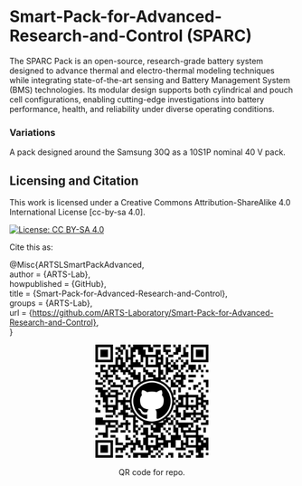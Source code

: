 # Smart-Pack-for-Advanced-Research-and-Control (SPARC)
The SPARC Pack is an open-source, research-grade battery system designed to advance thermal and electro-thermal modeling techniques while integrating state-of-the-art sensing and Battery Management System (BMS) technologies. Its modular design supports both cylindrical and pouch cell configurations, enabling cutting-edge investigations into battery performance, health, and reliability under diverse operating conditions.

### Variations
A pack designed around the Samsung 30Q as a 10S1P nominal 40 V pack. 

## Licensing and Citation

This work is licensed under a Creative Commons Attribution-ShareAlike 4.0 International License [cc-by-sa 4.0].

[![License: CC BY-SA 4.0](https://img.shields.io/badge/License-CC_BY--SA_4.0-lightgrey.svg)](https://creativecommons.org/licenses/by-sa/4.0/)


Cite this as: 

@Misc{ARTSLSmartPackAdvanced,    
  author = {ARTS-Lab},  
  howpublished = {GitHub},  
  title  = {Smart-Pack-for-Advanced-Research-and-Control},    
  groups = {ARTS-Lab},    
  url    = {https://github.com/ARTS-Laboratory/Smart-Pack-for-Advanced-Research-and-Control},   
}

<p align="center">
<img src="media/QR-code.png" alt="drawing" width="200"/>
</p>
<p align="center">
QR code for repo.
</p>





